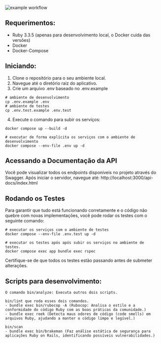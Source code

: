 ![example workflow](https://github.com/danielnottingham/ypfo/actions/workflows/ci.yml/badge.svg)

## Requerimentos:
- Ruby 3.3.5 (apenas para desenvolvimento local, o Docker cuida das versões)
- Docker
- Docker-Compose

## Iniciando:
1. Clone o repositório para o seu ambiente local.
2. Navegue até o diretório raiz do aplicativo.
3. Crie um arquivo .env baseado no .env.example
```
# ambiente de desenvolvimento
cp .env.example .env
# ambiente de testes
cp .env.test.example .env.test
```
4. Execute o comando para subir os serviços:
```
docker compose up --build -d

# executar de forma explícita os serviços com o ambiente de desenvolvimento
docker compose --env-file .env up -d
```

## Acessando a Documentação da API
Você pode visualizar todos os endpoints disponíveis no projeto através do Swagger. Após iniciar o servidor, navegue até:
http://localhost:3000/api-docs/index.html

## Rodando os Testes
Para garantir que tudo está funcionando corretamente e o código não quebre com novas implementações, você pode rodar os testes com o seguinte comando:
```
# executar os serviços com o ambiente de testes
docker compose --env-file .env.test up -d

# executar os testes após após subir os serviços no ambiente de testes.
docker compose exec app bundle exec rspec
```
Certifique-se de que todos os testes estão passando antes de submeter alterações.

## Scripts para desenvolvimento:
```
O comando bin/analyze: Executa outros dois scripts.

bin/lint que roda esses dois comandos.
- bundle exec bin/rubocop -A (Rubocop: Analisa o estilo e a conformidade do código Ruby com as boas práticas da comunidade.)
- bundle exec reek (Detecta maus odores de código (code smells) em arquivos Ruby, ajudando a manter o código limpo e legível.)

bin/scan
- bundle exec bin/brakeman (Faz análise estática de segurança para aplicações Ruby on Rails, identificando possíveis vulnerabilidades.)
```
